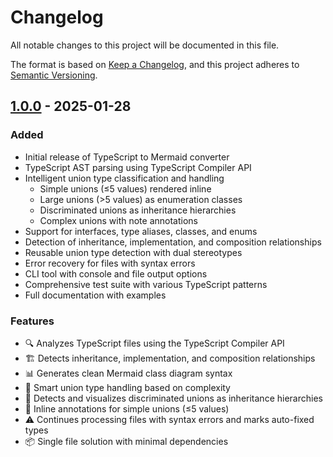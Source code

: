 # Changelog

All notable changes to this project will be documented in this file.

The format is based on [Keep a Changelog](https://keepachangelog.com/en/1.0.0/),
and this project adheres to [Semantic Versioning](https://semver.org/spec/v2.0.0.html).

## [1.0.0] - 2025-01-28

### Added
- Initial release of TypeScript to Mermaid converter
- TypeScript AST parsing using TypeScript Compiler API
- Intelligent union type classification and handling
  - Simple unions (≤5 values) rendered inline
  - Large unions (>5 values) as enumeration classes
  - Discriminated unions as inheritance hierarchies
  - Complex unions with note annotations
- Support for interfaces, type aliases, classes, and enums
- Detection of inheritance, implementation, and composition relationships
- Reusable union type detection with dual stereotypes
- Error recovery for files with syntax errors
- CLI tool with console and file output options
- Comprehensive test suite with various TypeScript patterns
- Full documentation with examples

### Features
- 🔍 Analyzes TypeScript files using the TypeScript Compiler API
- 🏗️ Detects inheritance, implementation, and composition relationships
- 📊 Generates clean Mermaid class diagram syntax
- 🎯 Smart union type handling based on complexity
- 🔄 Detects and visualizes discriminated unions as inheritance hierarchies
- 📝 Inline annotations for simple unions (≤5 values)
- ⚠️ Continues processing files with syntax errors and marks auto-fixed types
- 📦 Single file solution with minimal dependencies

[1.0.0]: https://github.com/hesreallyhim/ts-to-mermaid/releases/tag/v1.0.0